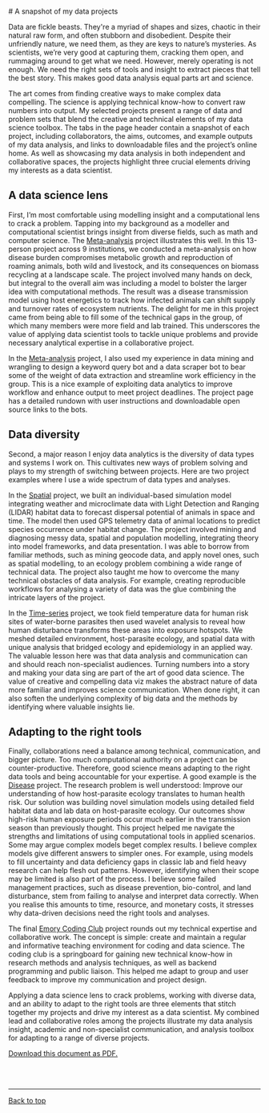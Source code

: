 <a id="top"></a>

<br>  
# A snapshot of my data projects  

Data are fickle beasts. They're a myriad of shapes and sizes, chaotic in their natural raw form, and often stubborn and disobedient. Despite their unfriendly nature, we need them, as they are keys to nature’s mysteries. As scientists, we’re very good at capturing them, cracking them open, and rummaging around to get what we need. However, merely operating is not enough. We need the right sets of tools and insight to extract pieces that tell the best story. This makes good data analysis equal parts art and science.   

The art comes from finding creative ways to make complex data compelling. The science is applying technical know-how to convert raw numbers into output. My selected projects present a range of data and problem sets that blend the creative and technical elements of my data science toolbox. The tabs in the page header contain a snapshot of each project, including collaborators, the aims, outcomes, and example outputs of my data analysis, and links to downloadable files and the project’s online home. As well as showcasing my data analysis in both independent and collaborative spaces, the projects highlight three crucial elements driving my interests as a data scientist.    

## A data science lens  

First, I’m most comfortable using modelling insight and a computational lens to crack a problem. Tapping into my background as a modeller and computational scientist brings insight from diverse fields, such as math and computer science. The [Meta-analysis](meta) project illustrates this well. In this 13-person project across 9 institutions, we conducted a meta-analysis on how disease burden compromises metabolic growth and reproduction of roaming animals, both wild and livestock, and its consequences on biomass recycling at a landscape scale. The project involved many hands on deck, but integral to the overall aim was including a model to bolster the larger idea with computational methods. The result was a disease transmission model using host energetics to track how infected animals can shift supply and turnover rates of ecosystem nutrients. The delight for me in this project came from being able to fill some of the technical gaps in the group, of which many members were more field and lab trained. This underscores the value of applying data scientist tools to tackle unique problems and provide necessary analytical expertise in a collaborative project.    

In the [Meta-analysis](meta) project, I also used my experience in data mining and wrangling to design a keyword query bot and a data scraper bot to bear some of the weight of data extraction and streamline work efficiency in the group. This is a nice example of exploiting data analytics to improve workflow and enhance output to meet project deadlines. The project page has a detailed rundown with user instructions and downloadable open source links to the bots.  

## Data diversity  

Second, a major reason I enjoy data analytics is the diversity of data types and systems I work on. This cultivates new ways of problem solving and plays to my strength of switching between projects. Here are two project examples where I use a wide spectrum of data types and analyses.    

In the [Spatial](spatial) project, we built an individual-based simulation model integrating weather and microclimate data with Light Detection and Ranging (LIDAR) habitat data to forecast dispersal potential of animals in space and time. The model then used GPS telemetry data of animal locations to predict species occurrence under habitat change. The project involved mining and diagnosing messy data, spatial and population modelling, integrating theory into model frameworks, and data presentation. I was able to borrow from familiar methods, such as mining geocode data, and apply novel ones, such as spatial modelling, to an ecology problem combining a wide range of technical data. The project also taught me how to overcome the many technical obstacles of data analysis. For example, creating reproducible workflows for analysing a variety of data was the glue combining the intricate layers of the project.  

In the [Time-series](time_series) project, we took field temperature data for human risk sites of water-borne parasites then used wavelet analysis to reveal how human disturbance transforms these areas into exposure hotspots. We meshed detailed environment, host-parasite ecology, and spatial data with unique analysis that bridged ecology and epidemiology in an applied way. The valuable lesson here was that data analysis and communication can and should reach non-specialist audiences. Turning numbers into a story and making your data sing are part of the art of good data science. The value of creative and compelling data viz makes the abstract nature of data more familiar and improves science communication. When done right, it can also soften the underlying complexity of big data and the methods by identifying where valuable insights lie.   

## Adapting to the right tools  

Finally, collaborations need a balance among technical, communication, and bigger picture. Too much computational authority on a project can be counter-productive. Therefore, good science means adapting to the right data tools and being accountable for your expertise. A good example is the [Disease](disease) project. The research problem is well understood: Improve our understanding of how host-parasite ecology translates to human health risk. Our solution was building novel simulation models using detailed field habitat data and lab data on host-parasite ecology. Our outcomes show high-risk human exposure periods occur much earlier in the transmission season than previously thought. This project helped me navigate the strengths and limitations of using computational tools in applied scenarios. Some may argue complex models beget complex results. I believe complex models give different answers to simpler ones. For example, using models to fill uncertainty and data deficiency gaps in classic lab and field heavy research can help flesh out patterns. However, identifying when their scope may be limited is also part of the process. I believe some failed management practices, such as disease prevention, bio-control, and land disturbance, stem from failing to analyse and interpret data correctly. When you realise this amounts to time, resource, and monetary costs, it stresses why data-driven decisions need the right tools and analyses. 

The final [Emory Coding Club](coding_club) project rounds out my technical expertise and collaborative work. The concept is simple: create and maintain a regular and informative teaching environment for coding and data science. The coding club is a springboard for gaining new technical know-how in research methods and analysis techniques, as well as backend programming and public liaison. This helped me adapt to group and user feedback to improve my communication and project design.   

Applying a data science lens to crack problems, working with diverse data, and an ability to adapt to the right tools are three elements that stitch together my projects and drive my interest as a data scientist. My combined lead and collaborative roles among the projects illustrate my data analysis insight, academic and non-specialist communication, and analysis toolbox for adapting to a range of diverse projects.  

[Download this document as PDF.](https://github.com/darwinanddavis/data_projects/raw/master/data_project_snapshot_overview.pdf)
  
<br>  
<br>  

******    

[Back to top](#top)